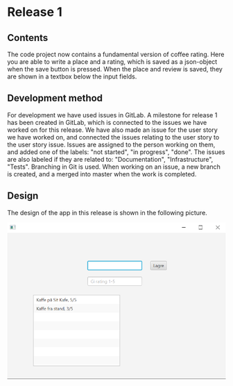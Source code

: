 # Release 1

## Contents

The code project now contains a fundamental version of coffee rating. Here you are able to write a place and a rating, which is saved as a json-object when the save button is pressed. When the place and review is saved, they are shown in a textbox below the input fields.

## Development method

For development we have used issues in GitLab. A milestone for release 1 has been created in GitLab, which is connected to the issues we have worked on for this release. We have also made an issue for the user story we have worked on, and connected the issues relating to the user story to the user story issue. Issues are assigned to the person working on them, and added one of the labels: "not started", "in progress", "done". The issues are also labeled if they are related to: "Documentation", "Infrastructure", "Tests".
Branching in Git is used. When working on an issue, a new branch is created, and a merged into master when the work is completed.

## Design

The design of the app in this release is shown in the following picture.

![App design of release 1](../docs/images/design-release1.png)
